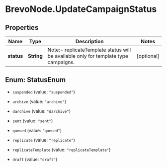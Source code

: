 # BrevoNode.UpdateCampaignStatus

## Properties
Name | Type | Description | Notes
------------ | ------------- | ------------- | -------------
**status** | **String** | Note:- replicateTemplate status will be available only for template type campaigns. | [optional] 


<a name="StatusEnum"></a>
## Enum: StatusEnum


* `suspended` (value: `"suspended"`)

* `archive` (value: `"archive"`)

* `darchive` (value: `"darchive"`)

* `sent` (value: `"sent"`)

* `queued` (value: `"queued"`)

* `replicate` (value: `"replicate"`)

* `replicateTemplate` (value: `"replicateTemplate"`)

* `draft` (value: `"draft"`)




